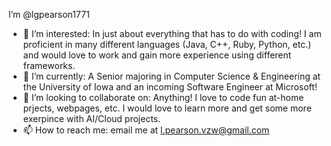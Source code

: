 I’m @lgpearson1771
- 👀 I’m interested: In just about everything that has to do with coding! I am proficient in many different languages (Java, C++, Ruby, Python, etc.) and would love to work and gain more experience using different frameworks.
- 🌱 I’m currently: A Senior majoring in Computer Science & Engineering at the University of Iowa and an incoming Software Engineer at Microsoft!
- 💞️ I’m looking to collaborate on: Anything! I love to code fun at-home prjects, webpages, etc. I would love to learn more and get some more exerpince with AI/Cloud projects.
- 📫 How to reach me: email me at l.pearson.vzw@gmail.com

<!---
lgpearson1771/lgpearson1771 is a ✨ special ✨ repository because its `README.md` (this file) appears on your GitHub profile.
You can click the Preview link to take a look at your changes.
--->
